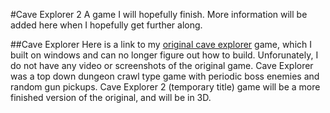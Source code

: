 #Cave Explorer 2
A game I will hopefully finish. More information will be added here when I
hopefully get further along.


##Cave Explorer
Here is a link to my [original cave
explorer](https://github.com/ta2000/cave_explorer) game, which I built on
windows and can no longer figure out how to build. Unforunately, I do not have
any video or screenshots of the original game. Cave Explorer was a top down dungeon crawl type game with periodic boss enemies and random gun pickups. Cave Explorer 2 (temporary title) game will be a more
finished version of the original, and will be in 3D.
